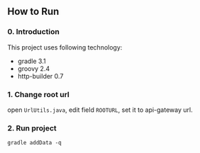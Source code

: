 ## How to Run

### 0. Introduction

This project uses following technology:

* gradle 3.1
* groovy 2.4
* http-builder 0.7

### 1. Change root url

open `UrlUtils.java`, edit field `ROOTURL`, set it to api-gateway url.

### 2. Run project

```shell
gradle addData -q
```